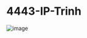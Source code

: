 # 4443-IP-Trinh

![image](https://user-images.githubusercontent.com/24967218/60849875-63ac5600-a1b2-11e9-99fc-e3225019ff12.png)
